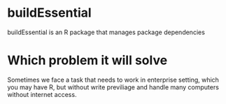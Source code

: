 # buildEssential
buildEssential is an R package that manages package dependencies

# Which problem it will solve
Sometimes we face a task that needs to work in enterprise setting, which
you may have R, but without write previliage and handle many computers without
internet access.
